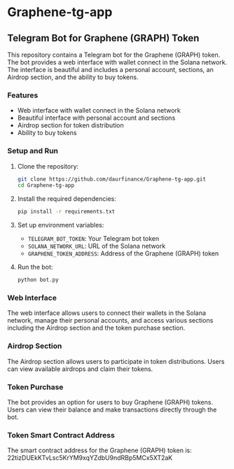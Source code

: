# Graphene-tg-app

## Telegram Bot for Graphene (GRAPH) Token

This repository contains a Telegram bot for the Graphene (GRAPH) token. The bot provides a web interface with wallet connect in the Solana network. The interface is beautiful and includes a personal account, sections, an Airdrop section, and the ability to buy tokens.

### Features

- Web interface with wallet connect in the Solana network
- Beautiful interface with personal account and sections
- Airdrop section for token distribution
- Ability to buy tokens

### Setup and Run

1. Clone the repository:
   ```bash
   git clone https://github.com/daurfinance/Graphene-tg-app.git
   cd Graphene-tg-app
   ```

2. Install the required dependencies:
   ```bash
   pip install -r requirements.txt
   ```

3. Set up environment variables:
   - `TELEGRAM_BOT_TOKEN`: Your Telegram bot token
   - `SOLANA_NETWORK_URL`: URL of the Solana network
   - `GRAPHENE_TOKEN_ADDRESS`: Address of the Graphene (GRAPH) token

4. Run the bot:
   ```bash
   python bot.py
   ```

### Web Interface

The web interface allows users to connect their wallets in the Solana network, manage their personal accounts, and access various sections including the Airdrop section and the token purchase section.

### Airdrop Section

The Airdrop section allows users to participate in token distributions. Users can view available airdrops and claim their tokens.

### Token Purchase

The bot provides an option for users to buy Graphene (GRAPH) tokens. Users can view their balance and make transactions directly through the bot.

### Token Smart Contract Address

The smart contract address for the Graphene (GRAPH) token is: 22tizDUEkKTvLsc5KrYM9xqYZdbU9ndRBp5MCx5XT2aK
